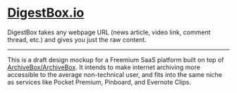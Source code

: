 # [DigestBox.io](https://DigestBox.io)

DigestBox takes any webpage URL (news article, video link, comment thread, etc.) and gives you just the raw content.

---

This is a draft design mockup for a Freemium SaaS platform built on top of [ArchiveBox/ArchiveBox](https://github.com/ArchiveBox/ArchiveBox). It intends to make internet archiving more accessible to the average non-technical user, and fits into the same niche as services like Pocket Premium, Pinboard, and Evernote Clips.
